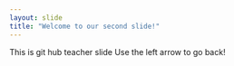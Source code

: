 ```yaml
---
layout: slide
title: "Welcome to our second slide!"
---
```

This is git hub teacher slide
Use the left arrow to go back!
